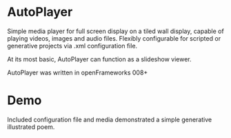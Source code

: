 # AutoPlayer
Simple media player for full screen display on a tiled wall display, capable of playing videos, images and audio files.
Flexibly configurable for scripted or generative projects via .xml configuration file. 

At its most basic, AutoPlayer can function as a slideshow viewer.

AutoPlayer was written in openFrameworks 008+

# Demo
Included configuration file and media demonstrated a simple generative illustrated poem.
